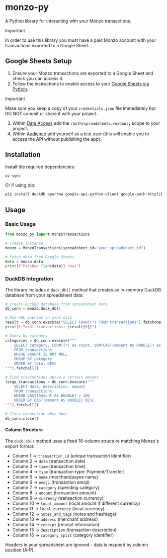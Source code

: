 # monzo-py

A Python library for interacting with your Monzo transactions.

> [!IMPORTANT]
> In order to use this library you must have a paid Monzo account with your transactions exported to a Google Sheet.

## Google Sheets Setup

1. Ensure your Monzo transactions are exported to a Google Sheet and check you can access it.
2. Follow the instructions to enable access to your [Google Sheets via Python](https://developers.google.com/workspace/sheets/api/quickstart/python).

> [!IMPORTANT]
> Make sure you keep a copy of your `credentials.json` file immediately but DO NOT commit or share it with your project.

3. Within [Data Access](https://console.cloud.google.com/auth/scopes) add the `/auth/spreadsheets.readonly` scope to your project.
4. Within [Audience](https://console.cloud.google.com/auth/audience) add yourself as a test user (this will enable you to access the API without publishing the app).

## Installation

Install the required dependencies:

```bash
uv sync
```

Or if using pip:

```bash
pip install duckdb pyarrow google-api-python-client google-auth-httplib2 google-auth-oauthlib
```

## Usage

### Basic Usage

```python
from monzo_py import MonzoTransactions

# Create instance
monzo = MonzoTransactions(spreadsheet_id="your_spreadsheet_id")

# Fetch data from Google Sheets
data = monzo.data
print(f"Fetched {len(data)} rows")
```

### DuckDB Integration

The library includes a `duck_db()` method that creates an in-memory DuckDB database from your spreadsheet data:

```python
# Create DuckDB database from spreadsheet data
db_conn = monzo.duck_db()

# Run SQL queries on your data
result = db_conn.execute("SELECT COUNT(*) FROM transactions").fetchone()
print(f"Total transactions: {result[0]}")

# Query by category
categories = db_conn.execute("""
    SELECT category, COUNT(*) as count, SUM(CAST(amount AS DOUBLE)) as total
    FROM transactions
    WHERE amount IS NOT NULL
    GROUP BY category
    ORDER BY total DESC
""").fetchall()

# Find transactions above a certain amount
large_transactions = db_conn.execute("""
    SELECT date, description, amount
    FROM transactions
    WHERE CAST(amount AS DOUBLE) > 100
    ORDER BY CAST(amount AS DOUBLE) DESC
""").fetchall()

# Close connection when done
db_conn.close()
```

#### Column Structure

The `duck_db()` method uses a fixed 16-column structure matching Monzo's export format:

- Column 1 → `transaction_id` (unique transaction identifier)
- Column 2 → `date` (transaction date)
- Column 3 → `time` (transaction time)
- Column 4 → `type` (transaction type: Payment/Transfer)
- Column 5 → `name` (merchant/payee name)
- Column 6 → `emoji` (transaction emoji)
- Column 7 → `category` (spending category)
- Column 8 → `amount` (transaction amount)
- Column 9 → `currency` (transaction currency)
- Column 10 → `local_amount` (local amount if different currency)
- Column 11 → `local_currency` (local currency)
- Column 12 → `notes_and_tags` (notes and hashtags)
- Column 13 → `address` (merchant address)
- Column 14 → `receipt` (receipt information)
- Column 15 → `description` (transaction description)
- Column 16 → `category_split` (category identifier)

Headers in your spreadsheet are ignored - data is mapped by column position (A-P).
